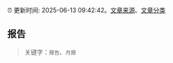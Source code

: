 :alarm_clock: 更新时间: 2025-06-13 09:42:42。[文章来源](/README.md)、[文章分类](/TAGS.md)

## 报告


> 关键字：`报告`、`月报`



